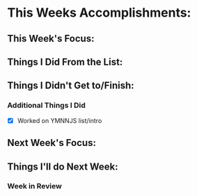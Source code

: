 # This Weeks Accomplishments:

## This Week's Focus:

## Things I Did From the List:



## Things I Didn't Get to/Finish:

### Additional Things I Did

- [x] Worked on YMNNJS list/intro


## Next Week's Focus:

## Things I'll do Next Week:



### Week in Review

